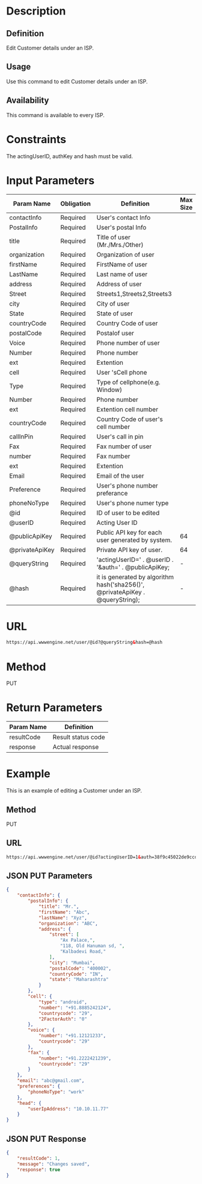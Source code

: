 Description
=============

Definition
------------
Edit Customer details under an ISP.

Usage
------------
Use this command to edit Customer details under an ISP.

Availability
-------------
This command is available to every ISP.

Constraints
=============

The actingUserID, authKey and hash must be valid.

Input Parameters
=================

| Param Name | Obligation | Definition | Max Size |
| ------------- | ------------- | ------------- | ------------- |
|	contactInfo	|	Required	|	User's contact Info	|		|
|	PostalInfo	|	Required	|	User's postal Info	|		|
|	title	|	Required	|	Title of user (Mr./Mrs./Other)	|		|
|	organization	|	Required	|	Organization of user	|		|
|	firstName	|	Required	|	FirstName of user	|		|
|	LastName	|	Required	|	Last name of user	|		|
|	address	|	Required	|	Address of user	|		|
|	Street	|	Required	|	Streets1,Streets2,Streets3	|		|
|	city	|	Required	|	City of user	|		|
|	State	|	Required	|	State of user	|		|
|	countryCode	|	Required	|	Country Code of user	|		|
|	postalCode	|	Required	|	Postalof user	|		|
|	Voice	|	Required	|	Phone number of user	|		|
|	Number	|	Required	|	Phone number	|		|
|	ext	|	Required	|	Extention	|		|
|	cell	|	Required	|	User 'sCell phone	|		|
|	Type	|	Required	|	Type of cellphone(e.g. Window)	|		|
|	Number	|	Required	|	Phone number	|		|
|	ext	|	Required	|	Extention cell number	|		|
|	countryCode	|	Required	|	Country Code of user's cell number	|		|
|	callInPin	|	Required	|	User's call in pin	|		|
|	Fax	|	Required	|	Fax number of user	|		|
|	number	|	Required	|	Fax number	|		|
|	ext	|	Required	|	Extention	|		|
|	Email	 | Required	| Email of the user |
|	Preference	|	Required	|	User's phone number preferance	|		|
|	phoneNoType	|	Required	|	User's phone numer type	|		|
|	@id	|	Required	|	ID of user to be edited	|		|
|	@userID	|	Required	|	Acting User ID	|		|
|	@publicApiKey	|	Required	|	Public API key for each user generated by system.	|	64	|
|	@privateApiKey	|	Required	|	 Private API key of user.	|	64	|
|	@queryString	|	Required	|	'actingUserID=' . @userID . '&auth=' . @publicApiKey;	|	-	|
|	@hash	|	Required	|	it is  generated by algorithm hash('sha256()', @privateApiKey .  @queryString);	|	-	|

URL
===========
```html
https://api.wwwengine.net/user/@id?@queryString&hash=@hash
```
Method
========
PUT

Return Parameters
=================
| Param Name| Definition |
| ------------- | ------------- |
| resultCode | Result status code |
| response | Actual response |

Example
=========

This is an example of editing a Customer under an ISP.

Method
----------

PUT

URL
----------

````html
https://api.wwwengine.net/user/@id?actingUserID=1&auth=38f9c45022de9ccd105545423b77e950af7dbc5eb31660d6bf1160431513f5ae&hash=1ca9b5502935824ea5674e3d8f69663e3dcd077fab85b3810aadcf2ae3fda5d7
````
JSON PUT Parameters
--------------------

````json
{
    "contactInfo": {
        "postalInfo": {
            "title": "Mr.",
            "firstName": "Abc",
            "lastName": "Xyz",
            "organization": "ABC",
            "address": {
                "street": [
                    "Ax Palace,",
                    "118, Old Hanuman sd, ",
                    "Kalbadevi Road,"
                ],
                "city": "Mumbai",
                "postalCode": "400002",
                "countryCode": "IN",
                "state": "Maharashtra"
            }
        },
        "cell": {
            "type": "android",
            "number": "+91.8885242124",
            "countrycode": "29",
            "2FactorAuth": "0"
        },
        "voice": {
            "number": "+91.12121233",
            "countrycode": "29"
        },
        "fax": {
            "number": "+91.2222421239",
            "countrycode": "29"
        }
    },
    "email": "abc@gmail.com",
    "preferences": {
        "phoneNoType": "work"
    },
    "head": {
        "userIpAddress": "10.10.11.77"
    }
}
````

JSON PUT Response
-----------

````json
{
    "resultCode": 1,
    "message": "Changes saved",
    "response": true
}
````

